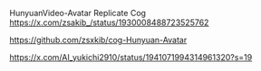 
HunyuanVideo-Avatar Replicate Cog
https://x.com/zsakib_/status/1930008488723525762

https://github.com/zsxkib/cog-Hunyuan-Avatar

https://x.com/AI_yukichi2910/status/1941071994314961320?s=19
